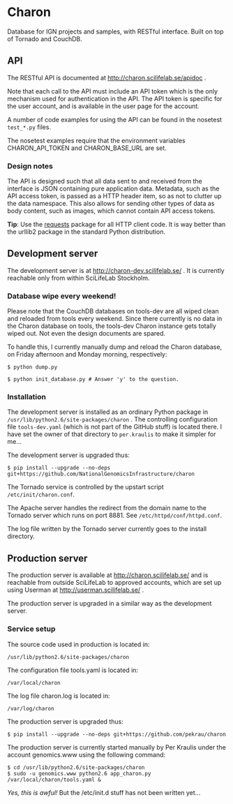 # Charon #

Database for IGN projects and samples, with RESTful interface.
Built on top of Tornado and CouchDB.


## API ##

The RESTful API is documented at http://charon.scilifelab.se/apidoc .

Note that each call to the API must include an API token which is the
only mechanism used for authentication in the API. The API token is specific
for the user account, and is available in the user page for the account.

A number of code examples for using the API can be found in the
nosetest `test_*.py` files.

The nosetest examples require that the environment variables
CHARON_API_TOKEN and CHARON_BASE_URL are set.


### Design notes ###

The API is designed such that all data sent to and received from the interface
is JSON containing pure application data. Metadata, such as the API access
token, is passed as a HTTP header item, so as not to clutter up the
data namespace. This also allows for sending other types of data as body
content, such as images, which cannot contain API access tokens.

**Tip**: Use the [requests](http://docs.python-requests.org/en/latest/)
package for all HTTP client code. It is way better than the urllib2 package
in the standard Python distribution.


## Development server ##

The development server is at http://charon-dev.scilifelab.se/ .
It is currently reachable only from within SciLifeLab Stockholm.

### Database wipe every weekend! ###

Please note that the CouchDB databases on tools-dev are all wiped clean
and reloaded from tools every weekend. Since there currently is no data
in the Charon database on tools, the tools-dev Charon instance gets
totally wiped out. Not even the design documents are spared.

To handle this, I currently manually dump and reload the Charon database,
on Friday afternoon and Monday morning, respectively:

    $ python dump.py

    $ python init_database.py # Answer 'y' to the question.

### Installation ###

The development server is installed as an ordinary Python package in
`/usr/lib/python2.6/site-packages/charon` . The controlling configuration
file `tools-dev.yaml` (which is not part of the GitHub stuff) is located there.
I have set the owner of that directory to `per.kraulis` to make it
simpler for me... 

The development server is upgraded thus:

    $ pip install --upgrade --no-deps git+https://github.com/NationalGenomicsInfrastructure/charon

The Tornado service is controlled by the upstart script `/etc/init/charon.conf`.

The Apache server handles the redirect from the domain name to the Tornado
server which runs on port 8881. See `/etc/httpd/conf/httpd.conf`.

The log file written by the Tornado server currently goes to
the install directory.

## Production server ##

The production server is available at http://charon.scilifelab.se/ and is
reachable from outside SciLifeLab to approved accounts, which are set up
using Userman at http://userman.scilifelab.se/ .

The production server is upgraded in a similar way as the development server.

### Service setup ###

The source code used in production is located in:

    /usr/lib/python2.6/site-packages/charon

The configuration file tools.yaml is located in:

    /var/local/charon

The log file charon.log is located in:

    /var/log/charon

The production server is upgraded thus:

    $ pip install --upgrade --no-deps git+https://github.com/pekrau/charon

The production server is currently started manually by Per Kraulis under
the account genomics.www using the following command:

    $ cd /usr/lib/python2.6/site-packages/charon
    $ sudo -u genomics.www python2.6 app_charon.py /var/local/charon/tools.yaml &

*Yes, this is awful!* But the /etc/init.d stuff has not been written yet...
